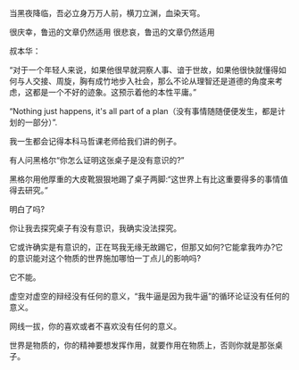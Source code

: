 当黑夜降临，吾必立身万万人前，横刀立渊，血染天穹。



很庆幸，鲁迅的文章仍然适用
很悲哀，鲁迅的文章仍然适用



叔本华：

“对于一个年轻人来说，如果他很早就洞察人事、谙于世故，如果他很快就懂得如何与人交接、周旋，胸有成竹地步入社会，那么不论从理智还是道德的角度来考虑，这都是一个不好的迹象。这预示着他的本性平庸。”



“Nothing just happens, it's all part of a plan（没有事情随随便便发生，都是计划的一部分）”.



我一生都会记得本科马哲课老师给我们讲的例子。

有人问黑格尔“你怎么证明这张桌子是没有意识的?”

黑格尔用他厚重的大皮靴狠狠地踢了桌子两脚:“这世界上有比这重要得多的事情值得去研究。”

明白了吗?

你让我去探究桌子有没有意识，我确实没法探究。

它或许确实是有意识的，正在骂我无缘无故踢它，但那又如何?它能拿我咋办?它的意识能对这个物质的世界施加哪怕一丁点儿的影响吗?

它不能。

虚空对虚空的辩经没有任何的意义，“我牛逼是因为我牛逼”的循环论证没有任何的意义。

网线一拔，你的喜欢或者不喜欢没有任何的意义。

世界是物质的，你的精神要想发挥作用，就要作用在物质上，否则你就是那张桌子。

